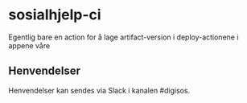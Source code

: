 # sosialhjelp-ci

Egentlig bare en action for å lage artifact-version i deploy-actionene i appene våre

## Henvendelser
Henvendelser kan sendes via Slack i kanalen #digisos.
